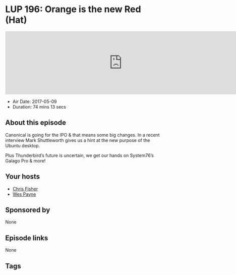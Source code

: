 # LUP 196: Orange is the new Red (Hat)

<iframe src="https://player.fireside.fm/v2/RUkczH-V+o6A9tqOW?theme=dark" width="740" height="200" frameborder="0" scrolling="no"></iframe>

* Air Date: 2017-05-09
* Duration: 74 mins 13 secs

## About this episode

Canonical is going for the IPO & that means some big changes. In a recent interview Mark Shuttleworth gives us a hint at the new purpose of the Ubuntu desktop.

Plus Thunderbird’s future is uncertain, we get our hands on System76’s Galago Pro & more!

## Your hosts
* [Chris Fisher](https://linuxunplugged.com/hosts/chrislas)
* [Wes Payne](https://linuxunplugged.com/hosts/wes)

## Sponsored by

None



## Episode links

None



## Tags

